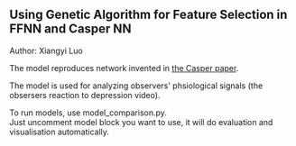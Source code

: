
## Using Genetic Algorithm for Feature Selection in FFNN and Casper NN

Author: Xiangyi Luo

The model reproduces network invented in [the Casper paper](https://www.researchgate.net/publication/227146979_A_Cascade_network_algorithm_employing_Progressive_RPROP).

The model is used for analyzing observers' phsiological signals (the obsersers reaction to depression video).


To run models, use model_comparison.py.  
Just uncomment model block you want to use, it will do evaluation and visualisation automatically.  

